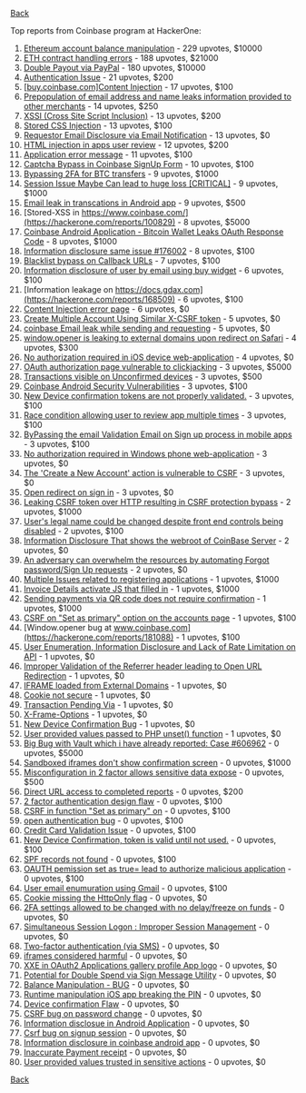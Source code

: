[Back](../README.md)

Top reports from Coinbase program at HackerOne:

1. [Ethereum account balance manipulation](https://hackerone.com/reports/300748) - 229 upvotes, $10000
2. [ETH contract handling errors](https://hackerone.com/reports/328526) - 188 upvotes, $21000
3. [Double Payout via PayPal](https://hackerone.com/reports/307239) - 180 upvotes, $10000
4. [Authentication Issue](https://hackerone.com/reports/176979) - 21 upvotes, $200
5. [[buy.coinbase.com]Content Injection](https://hackerone.com/reports/218680) - 17 upvotes, $100
6. [Prepopulation of email address and name leaks information provided to other merchants](https://hackerone.com/reports/316290) - 14 upvotes, $250
7. [XSSI (Cross Site Script Inclusion)](https://hackerone.com/reports/118631) - 13 upvotes, $200
8. [Stored CSS Injection](https://hackerone.com/reports/315865) - 13 upvotes, $100
9. [Requestor Email Disclosure via Email Notification](https://hackerone.com/reports/202361) - 13 upvotes, $0
10. [HTML injection in apps user review](https://hackerone.com/reports/104543) - 12 upvotes, $200
11. [Application error message](https://hackerone.com/reports/147577) - 11 upvotes, $100
12. [Captcha Bypass in Coinbase SignUp Form](https://hackerone.com/reports/246801) - 10 upvotes, $100
13. [Bypassing 2FA for BTC transfers](https://hackerone.com/reports/10554) - 9 upvotes, $1000
14. [Session Issue Maybe Can lead to huge loss [CRITICAL]](https://hackerone.com/reports/112496) - 9 upvotes, $1000
15. [Email leak in transcations in Android app](https://hackerone.com/reports/126376) - 9 upvotes, $500
16. [Stored-XSS in https://www.coinbase.com/](https://hackerone.com/reports/100829) - 8 upvotes, $5000
17. [Coinbase Android Application - Bitcoin Wallet Leaks OAuth Response Code](https://hackerone.com/reports/5314) - 8 upvotes, $1000
18. [Information disclosure same issue #176002](https://hackerone.com/reports/248599) - 8 upvotes, $100
19. [Blacklist bypass on Callback URLs](https://hackerone.com/reports/53004) - 7 upvotes, $100
20. [Information disclosure of user by email using buy widget](https://hackerone.com/reports/176002) - 6 upvotes, $100
21. [Information leakage on https://docs.gdax.com](https://hackerone.com/reports/168509) - 6 upvotes, $100
22. [Content Injection error page](https://hackerone.com/reports/148952) - 6 upvotes, $0
23. [Create Multiple Account Using Similar X-CSRF token](https://hackerone.com/reports/155726) - 5 upvotes, $0
24. [coinbase Email leak while sending and requesting](https://hackerone.com/reports/168289) - 5 upvotes, $0
25. [window.opener is leaking to external domains upon redirect on Safari](https://hackerone.com/reports/160498) - 4 upvotes, $300
26. [No authorization required in iOS device web-application](https://hackerone.com/reports/148538) - 4 upvotes, $0
27. [OAuth authorization page vulnerable to clickjacking](https://hackerone.com/reports/65825) - 3 upvotes, $5000
28. [Transactions visible on Unconfirmed devices](https://hackerone.com/reports/100186) - 3 upvotes, $500
29. [Coinbase Android Security Vulnerabilities](https://hackerone.com/reports/5786) - 3 upvotes, $100
30. [New Device confirmation tokens are not properly validated.](https://hackerone.com/reports/30238) - 3 upvotes, $100
31. [Race condition allowing user to review app multiple times](https://hackerone.com/reports/106360) - 3 upvotes, $100
32. [ByPassing the email Validation Email on Sign up process in mobile apps](https://hackerone.com/reports/57764) - 3 upvotes, $100
33. [No authorization required in Windows phone web-application](https://hackerone.com/reports/148537) - 3 upvotes, $0
34. [The 'Create a New Account' action is vulnerable to CSRF](https://hackerone.com/reports/109810) - 3 upvotes, $0
35. [Open redirect on sign in](https://hackerone.com/reports/231760) - 3 upvotes, $0
36. [Leaking CSRF token over HTTP resulting in CSRF protection bypass](https://hackerone.com/reports/15412) - 2 upvotes, $1000
37. [User's legal name could be changed despite front end controls being disabled](https://hackerone.com/reports/131192) - 2 upvotes, $100
38. [Information Disclosure That shows the webroot of CoinBase Server](https://hackerone.com/reports/5073) - 2 upvotes, $0
39. [An adversary can overwhelm the resources by automating Forgot password/Sign Up requests](https://hackerone.com/reports/119605) - 2 upvotes, $0
40. [Multiple Issues related to registering applications](https://hackerone.com/reports/5933) - 1 upvotes, $1000
41. [Invoice Details activate JS that filled in](https://hackerone.com/reports/21034) - 1 upvotes, $1000
42. [Sending payments via QR code does not require confirmation](https://hackerone.com/reports/126784) - 1 upvotes, $1000
43. [CSRF on "Set as primary" option on the accounts page](https://hackerone.com/reports/10563) - 1 upvotes, $100
44. [Window.opener bug at www.coinbase.com](https://hackerone.com/reports/181088) - 1 upvotes, $100
45. [User Enumeration, Information Disclosure and Lack of Rate Limitation on API](https://hackerone.com/reports/5200) - 1 upvotes, $0
46. [Improper Validation of the Referrer header leading to Open URL Redirection](https://hackerone.com/reports/5199) - 1 upvotes, $0
47. [IFRAME loaded from External Domains](https://hackerone.com/reports/5205) - 1 upvotes, $0
48. [Cookie not secure](https://hackerone.com/reports/140742) - 1 upvotes, $0
49. [Transaction Pending Via](https://hackerone.com/reports/143541) - 1 upvotes, $0
50. [X-Frame-Options](https://hackerone.com/reports/237071) - 1 upvotes, $0
51. [New Device Confirmation Bug](https://hackerone.com/reports/266288) - 1 upvotes, $0
52. [User provided values passed to PHP unset() function](https://hackerone.com/reports/292500) - 1 upvotes, $0
53. [Big Bug with Vault which i have already reported: Case #606962](https://hackerone.com/reports/65084) - 0 upvotes, $5000
54. [Sandboxed iframes don't show confirmation screen](https://hackerone.com/reports/54733) - 0 upvotes, $1000
55. [Misconfiguration in 2 factor allows sensitive data expose](https://hackerone.com/reports/119129) - 0 upvotes, $500
56. [Direct URL access to completed reports](https://hackerone.com/reports/109815) - 0 upvotes, $200
57. [2 factor authentication design flaw](https://hackerone.com/reports/7369) - 0 upvotes, $100
58. [CSRF in function "Set as primary" on](https://hackerone.com/reports/10829) - 0 upvotes, $100
59. [open authentication bug](https://hackerone.com/reports/48065) - 0 upvotes, $100
60. [Credit Card Validation Issue](https://hackerone.com/reports/29234) - 0 upvotes, $100
61. [New Device Confirmation, token is valid until not used.](https://hackerone.com/reports/36594) - 0 upvotes, $100
62. [SPF records not found](https://hackerone.com/reports/92740) - 0 upvotes, $100
63. [OAUTH pemission set as true= lead to authorize malicious application](https://hackerone.com/reports/87561) - 0 upvotes, $100
64. [User email enumuration using Gmail](https://hackerone.com/reports/90308) - 0 upvotes, $100
65. [Cookie missing the HttpOnly flag](https://hackerone.com/reports/5204) - 0 upvotes, $0
66. [2FA settings allowed to be changed with no delay/freeze on funds](https://hackerone.com/reports/16696) - 0 upvotes, $0
67. [Simultaneous Session Logon : Improper Session Management](https://hackerone.com/reports/11722) - 0 upvotes, $0
68. [Two-factor authentication (via SMS)](https://hackerone.com/reports/66223) - 0 upvotes, $0
69. [iframes considered harmful](https://hackerone.com/reports/55827) - 0 upvotes, $0
70. [XXE in OAuth2 Applications gallery profile App logo](https://hackerone.com/reports/104620) - 0 upvotes, $0
71. [Potential for Double Spend via Sign Message Utility](https://hackerone.com/reports/106315) - 0 upvotes, $0
72. [Balance Manipulation - BUG](https://hackerone.com/reports/94925) - 0 upvotes, $0
73. [Runtime manipulation iOS app breaking the PIN](https://hackerone.com/reports/80512) - 0 upvotes, $0
74. [Device confirmation Flaw](https://hackerone.com/reports/254869) - 0 upvotes, $0
75. [CSRF bug on password change](https://hackerone.com/reports/230436) - 0 upvotes, $0
76. [Information disclosue in Android Application](https://hackerone.com/reports/201855) - 0 upvotes, $0
77. [Csrf bug on signup session](https://hackerone.com/reports/230428) - 0 upvotes, $0
78. [Information disclosure in coinbase android app](https://hackerone.com/reports/192197) - 0 upvotes, $0
79. [Inaccurate Payment receipt](https://hackerone.com/reports/121417) - 0 upvotes, $0
80. [User provided values trusted in sensitive actions](https://hackerone.com/reports/327867) - 0 upvotes, $0


[Back](../README.md)